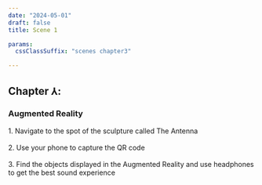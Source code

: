 ```yaml
---
date: "2024-05-01"
draft: false
title: Scene 1

params:
  cssClassSuffix: "scenes chapter3"

---
```


## Chapter &#8516;:

### Augmented Reality

<p>1. Navigate to the spot of the sculpture called The Antenna<br><br>
2. Use your phone to capture the QR code<br><br>
3. Find the objects displayed in the Augmented Reality and use headphones to get the best sound experience</p>


